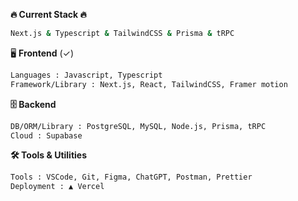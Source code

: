 
**🔥 Current Stack 🔥**
```bash
Next.js & Typescript & TailwindCSS & Prisma & tRPC
```
🖥️ **Frontend** (✓) 
```bash
Languages : Javascript, Typescript
Framework/Library : Next.js, React, TailwindCSS, Framer motion
```

**🗄️ Backend**
```bash
DB/ORM/Library : PostgreSQL, MySQL, Node.js, Prisma, tRPC
Cloud : Supabase
```

**🛠️ Tools & Utilities**
```bash
Tools : VSCode, Git, Figma, ChatGPT, Postman, Prettier
Deployment : ▲ Vercel 
```

